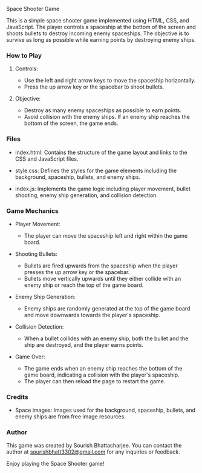 Space Shooter Game

This is a simple space shooter game implemented using HTML, CSS, and JavaScript. The player controls a spaceship at the bottom of the screen and shoots bullets to destroy incoming enemy spaceships. The objective is to survive as long as possible while earning points by destroying enemy ships.

### How to Play

1. Controls:
   - Use the left and right arrow keys to move the spaceship horizontally.
   - Press the up arrow key or the spacebar to shoot bullets.

2. Objective:
   - Destroy as many enemy spaceships as possible to earn points.
   - Avoid collision with the enemy ships. If an enemy ship reaches the bottom of the screen, the game ends.

### Files

- index.html: Contains the structure of the game layout and links to the CSS and JavaScript files.
  
- style.css: Defines the styles for the game elements including the background, spaceship, bullets, and enemy ships.

- index.js: Implements the game logic including player movement, bullet shooting, enemy ship generation, and collision detection.

### Game Mechanics

- Player Movement:
  - The player can move the spaceship left and right within the game board.
  
- Shooting Bullets:
  - Bullets are fired upwards from the spaceship when the player presses the up arrow key or the spacebar.
  - Bullets move vertically upwards until they either collide with an enemy ship or reach the top of the game board.

- Enemy Ship Generation:
  - Enemy ships are randomly generated at the top of the game board and move downwards towards the player's spaceship.
  
- Collision Detection:
  - When a bullet collides with an enemy ship, both the bullet and the ship are destroyed, and the player earns points.

- Game Over:
  - The game ends when an enemy ship reaches the bottom of the game board, indicating a collision with the player's spaceship.
  - The player can then reload the page to restart the game.

### Credits

- Space images: Images used for the background, spaceship, bullets, and enemy ships are from free image resources.


### Author

This game was created by Sourish Bhattacharjee. You can contact the author at sourishbhatt3302@gmail.com for any inquiries or feedback.

Enjoy playing the Space Shooter game!
